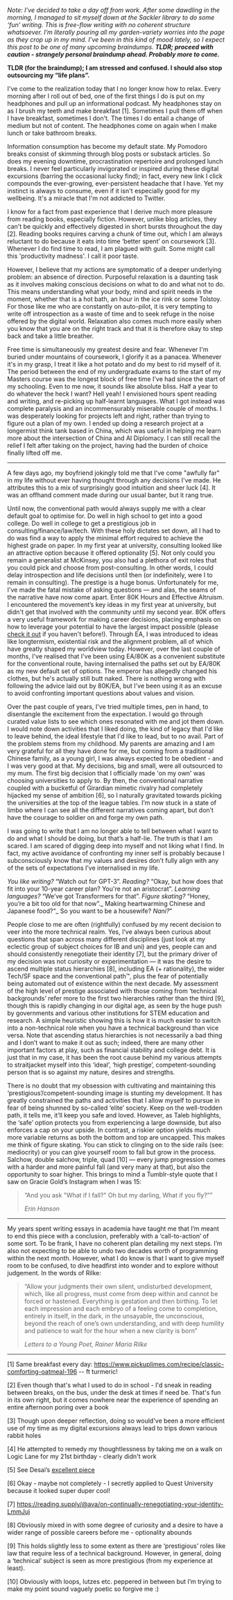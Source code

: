 _Note: I’ve decided to take a day off from work. After some dawdling in the morning, I managed to sit myself down at the Sackler library to do some ‘fun’ writing. This is free-flow writing with no coherent structure whatsoever. I’m literally pouring all my garden-variety worries into the page as they crop up in my mind. I’ve been in *this* kind of mood lately, so I expect this post to be one of many upcoming braindumps. **TLDR; proceed with caution - strangely personal braindump ahead. Probably more to come.**_

**TLDR (for the braindump); I am stressed and confused. I should also stop outsourcing my “life plans”.**

I've come to the realization today that I no longer know how to relax. Every morning after I roll out of bed, one of the first things I do is put on my headphones and pull up an informational podcast. My headphones stay on as I brush my teeth and make breakfast [1]. Sometimes I pull them off when I have breakfast, sometimes I don't. The times I do entail a change of medium but not of content. The headphones come on again when I make lunch or take bathroom breaks. 

Information consumption has become my default state. My Pomodoro breaks consist of skimming through blog posts or substack articles. So does my evening downtime, procrastination repertoire and prolonged lunch breaks. I never feel particularly invigorated or inspired during these digital excursions (barring the occasional lucky find); in fact, every new link I click compounds the ever-growing, ever-persistent headache that I have. Yet my instinct is always to consume, even if it isn't especially good for my wellbeing. It's a miracle that I'm not addicted to Twitter.

I know for a fact from past experience that I derive much more pleasure from reading books, especially fiction. However, unlike blog articles, they can't be quickly and effectively digested in short bursts throughout the day [2]. Reading books requires carving a chunk of time out, which I am always reluctant to do because it eats into time ‘better spent’ on coursework [3]. Whenever I do find time to read, I am plagued with guilt. Some might call this 'productivity madness'. I call it poor taste. 

However, I believe that my actions are symptomatic of a deeper underlying problem: an absence of direction. Purposeful relaxation is a daunting task as it involves making conscious decisions on what to do and what not to do. This means understanding what your body, mind and spirit needs in the moment, whether that is a hot bath, an hour in the ice rink or some Tolstoy. For those like me who are constantly on auto-pilot, it is very tempting to write off introspection as a waste of time and to seek refuge in the noise offered by the digital world. Relaxation also comes much more easily when you know that you are on the right track and that it is therefore okay to step back and take a little breather. 

Free time is simultaneously my greatest desire and fear. Whenever I'm buried under mountains of coursework, I glorify it as a panacea. Whenever it's in my grasp, I treat it like a hot potato and do my best to rid myself of it. The period between the end of my undergraduate exams to the start of my Masters course was the longest block of free time I've had since the start of my schooling. Even to me now, it sounds like absolute bliss. Half a year to do whatever the heck I want? Hell yeah! I envisioned hours spent reading and writing, and re-picking up half-learnt languages. What I got instead was complete paralysis and an incommensurably miserable couple of months. I was desperately looking for projects left and right, rather than trying to figure out a plan of my own. I ended up doing a research project at a longermist think tank based in China, which was useful in helping me learn more about the intersection of China and AI Diplomacy. I can still recall the relief I felt after taking on the project, having had the burden of choice finally lifted off me.

***

A few days ago, my boyfriend jokingly told me that I've come "awfully far" in my life without ever having thought through any decisions I've made. He attributes this to a mix of surprisingly good intuition and sheer luck [4]. It was an offhand comment made during our usual banter, but it rang true. 

Until now, the conventional path would always supply me with a clear default goal to optimise for. Do well in high school to get into a good college. Do well in college to get a prestigious job in consulting/finance/law/tech. With these holy dictates set down, all I had to do was find a way to apply the minimal effort required to achieve the highest grade on paper.  In my first year at university, consulting looked like an attractive option because it offered optionality [5]. Not only could you remain a generalist at McKinsey, you also had a plethora of exit roles that you could pick and choose from post-consulting. In other words, I could delay introspection and life decisions until then (or indefinitely, were I to remain in consulting). The prestige is a huge bonus. Unfortunately for me, I've made the fatal mistake of asking questions — and alas, the seams of the narrative have now come apart. Enter 80K Hours and Effective Altruism. I encountered the movement’s key ideas in my first year at university, but didn't get that involved with the community until my second year. 80K offers a very useful framework for making career decisions, placing emphasis on how to leverage your potential to have the largest impact possible (please [check it out](https://80000hours.org/) if you haven't before!). Through EA, I was introduced to ideas like longtermism, existential risk and the alignment problem, all of which have greatly shaped my worldview today. However, over the last couple of months, I've realised that I've been using EA/80K as a convenient substitute for the conventional route, having internalised the paths set out by EA/80K as my new default set of options. The emperor has allegedly changed his clothes, but he's actually still butt naked. There is nothing wrong with following the advice laid out by 80K/EA, but I've been using it as an excuse to avoid confronting important questions about values and vision. 

Over the past couple of years, I've tried multiple times, pen in hand, to disentangle the excitement from the expectation. I would go through curated value lists to see which ones resonated with me and jot them down. I would note down activities that I liked doing, the kind of legacy that I'd like to leave behind, the ideal lifestyle that I'd like to lead, but to no avail. Part of the problem stems from my childhood. My parents are amazing and I am very grateful for all they have done for me, but coming from a traditional Chinese family, as a young girl, I was always expected to be obedient - and I was very good at that. My decisions, big and small, were all outsourced to my mum. The first big decision that I officially made 'on my own' was choosing universities to apply to. By then, the conventional narrative coupled with a bucketful of Girardian mimetic rivalry had completely hijacked my sense of ambition [6], so I naturally gravitated towards picking the universities at the top of the league tables. I’m now stuck in a state of limbo where I can see all the different narratives coming apart, but don’t have the courage to soldier on and forge my own path. 

I was going to write that I am no longer able to tell between what I want to do and what I should be doing, but that’s a half-lie. The truth is that I am scared. I am scared of digging deep into myself and not liking what I find. In fact, my active avoidance of confronting my inner self is probably because I subconsciously know that my values and desires don’t fully align with any of the sets of expectations I’ve internalised in my life. 

_You like writing?_ “Watch out for GPT-3”. _Reading?_ “Okay, but how does that fit into your 10-year career plan? You're not an aristocrat”. _Learning languages?_ “We’ve got Transformers for that”. _Figure skating?_ “Honey, you’re a bit too old for that now”._ Making heartwarming Chinese and Japanese food?“_ So you want to be a housewife? _Nani?_”

People close to me are often (rightfully) confused by my recent decision to veer into the more technical realm. Yes, I’ve always been curious about questions that span across many different disciplines (just look at my eclectic group of subject choices for IB and uni) and yes, people can and should consistently renegotiate their identity [7], but the primary driver of my decision was not curiosity or experimentation — it was the desire to ascend multiple status hierarchies [8], including EA (+ rationality), the wider Tech/SF space and the conventional path™, plus the fear of potentially being automated out of existence within the next decade. My assessment of the high level of prestige associated with those coming from ‘technical backgrounds’ refer more to the first two hierarchies rather than the third [9], though this is rapidly changing in our digital age, as seen by the huge push by governments and various other institutions for STEM education and research. A simple heuristic showing this is how it is much easier to switch into a non-technical role when you have a technical background than vice versa. Note that ascending status hierarchies is not necessarily a bad thing and I don’t want to make it out as such; indeed, there are many other important factors at play, such as financial stability and college debt. It is just that in my case, it has been the root cause behind my various attempts to straitjacket myself into this ‘ideal’, ‘high prestige’, competent-sounding person that is so against my nature, desires and strengths. 

There is no doubt that my obsession with cultivating and maintaining this ‘prestigious’/competent-sounding image is stunting my development. It has greatly constrained the paths and activities that I allow myself to pursue in fear of being shunned by so-called ‘elite’ society. Keep on the well-trodden path, it tells me, it’ll keep you safe and loved. However, as Taleb highlights, the ‘safe’ option protects you from experiencing a large downside, but also enforces a cap on your upside. In contrast, a riskier option yields much more variable returns as both the bottom and top are uncapped. This makes me think of figure skating. You can stick to clinging on to the side rails (see: mediocrity) or you can give yourself room to fall but grow in the process. Salchow, double salchow, triple, quad [10] — every jump progression comes with a harder and more painful fall (and very many at that), but also the opportunity to soar higher. This brings to mind a Tumblr-style quote that I saw on Gracie Gold’s Instagram when I was 15:


> “And you ask "What if I fall?"
Oh but my darling,
What if you fly?”” 
>
> <cite>Erin Hanson</cite>

***

My years spent writing essays in academia have taught me that I’m meant to end this piece with a conclusion, preferably with a ‘call-to-action’ of some sort. To be frank, I have no coherent plan detailing my next steps. I’m also not expecting to be able to undo two decades worth of programming within the next month. However, what I do know is that I want to give myself room to be confused, to dive headfirst into wonder and to explore without judgement. In the words of Rilke:

> “Allow your judgments their own silent, undisturbed development, which, like all progress, must come from deep within and cannot be forced or hastened. Everything is gestation and then birthing. To let each impression and each embryo of a feeling come to completion, entirely in itself, in the dark, in the unsayable, the unconscious, beyond the reach of one’s own understanding, and with deep humility and patience to wait for the hour when a new clarity is born”
>
> <cite>Letters to a Young Poet, Rainer Maria Rilke </cite>


***

[1]  Same breakfast every day: https://www.pickuplimes.com/recipe/classic-comforting-oatmeal-196 -- ft turmeric!

[2]  Even though that's what I used to do in school - I'd sneak in reading between breaks, on the bus, under the desk at times if need be. That's fun in its own right, but it comes nowhere near the experience of spending an entire afternoon poring over a book

[3]  Though upon deeper reflection, doing so would've been a more efficient use of my time as my digital excursions always lead to trips down various rabbit holes

[4]  He attempted to remedy my thoughtlessness by taking me on a walk on Logic Lane for my 21st birthday - clearly didn't work

[5]  See Desai’s [excellent piece](https://www.thecrimson.com/article/2017/5/25/desai-commencement-ed/)

[6]  Okay - maybe not completely - I secretly applied to Quest University because it looked super duper cool!

[7]  https://reading.supply/@ava/on-continually-renegotiating-your-identity-LmmJuj

[8]  Obviously mixed in with some degree of curiosity and a desire to have a wider range of possible careers before me - optionality abounds

[9]  This holds slightly less to some extent as there are ‘prestigious’ roles like law that require less of a technical background. However, in general, doing a ‘technical’ subject is seen as more prestigious (from my experience at least).

[10]  Obviously with loops, lutzes etc. peppered in between but I’m trying to make my point sound vaguely poetic so forgive me :) 


